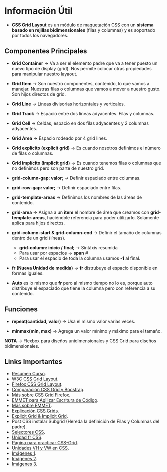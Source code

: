 # Información Útil

* **CSS Grid Layout** es un módulo de maquetación CSS con un **sistema basado en rejillas bidimensionales** (filas y columnas) y es soportado por todos los navegadores.

## Componentes Principales

* **Grid Container** &rarr; Va a ser el elemento padre que va a tener puesto un nuevo tipo de display (grid). Nos permite colocar otras propiedades para manipular nuestro layaout.

* **Grid Item** &rarr; Son nuestro componentes, contenido, lo que vamos a manejar. Nuestras filas o columnas que vamos a mover a nuestro gusto. Son hijos directos de grid.

* **Grid Line** &rarr; Lineas divisorias horizontales y verticales.

* **Grid Track** &rarr; Espacio entre dos líneas adyacentes. Filas y columnas.

* **Grid Cell** &rarr; Celdas, espacio en dos filas adyacentes y 2 columnas adyacentes.

* **Grid Area** &rarr; Espacio rodeado por 4 grid lines.

* **Grid explícito (explicit grid)** &rarr; Es cuando nosotros definimos el número de filas o columnas.

* **Grid implícito (implicit grid)** &rarr; Es cuando tenemos filas o columnas que no definimos pero son parte de nuestro grid.

* **grid-column-gap: valor;** &rarr; Definir espaciado entre columnas.

* **grid-row-gap: valor;** &rarr; Definir espaciado entre filas.

* **grid-template-areas** &rarr; Definimos los nombres de las áreas de contenido.

* **grid-area** &rarr; Asigna a un **item** el nombre de área que creamos con **grid-template-areas**, haciéndole referencia para poder utilizarlo. Solamente aplica para hijos directos.

* **grid-column-start & grid-column-end** &rarr; Definir el tamaño de columnas dentro de un grid (líneas).
	* **grid-column: inicio / final;** &rarr; Sintáxis resumida
	* Para usar por espacios &rarr; **span** #
	* Para usar el espacio de toda la columna usamos **-1** al final.

* **fr (Nueva Unidad de medida)** &rarr; **fr** distrubuye el espacio disponible en formas iguales.

* **Auto** es lo mismo que **fr** pero al mismo tiempo no lo es, porque auto distribuye el espaciado que tiene la columna pero con referencia a su contenido.

## Funciones

* **repeat(cantidad, valor)** &rarr; Usa el mismo valor varias veces.

* **minmax(min, max)** &rarr; Agrega un valor mínimo y máximo para el tamaño.

**NOTA** &rarr; Flexbox para diseños unidimensionales y CSS Grid para diseños bidimensionales.

## Links Importantes

* [Resumen Curso](https://github.com/yomar-dev/css-grid "Resumen Curso").
* [W3C CSS Grid Layout](https://www.w3.org/TR/css-grid-1/ "W3C CSS Grid Layout").
* [Firefox CSS Grid Layout](https://developer.mozilla.org/es/docs/Web/CSS/CSS_Grid_Layout "Firefox CSS Grid Layout").
* [Comparación CSS Grid y Boostrap](https://platzi.com/tutoriales/1229-css-grid-layout/2071-por-que-css-grid-es-mejor-que-bootstrap-para-crear-disenos/ "Comparación CSS Grid y Boostrap").
* [Más sobre CSS Grid Firefox](https://mozilladevelopers.github.io/playground/css-grid/ "Más sobre CSS Grid Firefox").
* [EMMET para Agilizar Escritura de Código](https://docs.emmet.io/cheat-sheet/ "EMMET para Agilizar Escritura de Código").
* [Más sobre EMMET](https://code.visualstudio.com/docs/editor/emmet "Más sobre EMMET").
* [Explicación CSS Grids](https://css-tricks.com/snippets/css/complete-guide-grid/ "Explicación CSS Grids").
* [Explicit Grid & Implicit Grid](https://www.quackit.com/css/grid/tutorial/explicit_vs_implicit_grid.cfm "Explicit Grid & Implicit Grid").
* Post CSS instalar Subgrid (Hereda la definición de Filas y Columnas del padre).
* [Selectores CSS](https://dazzet.co/simbolos-css-en-hojas-estilo-html/ "Selectores CSS").
* [Unidad fr CSS](https://css-tricks.com/introduction-fr-css-unit/ "Unidad fr CSS").
* [Página para practicar CSS-Grid](http://cssgridgarden.com/#es "Página para practicar CSS-Grid").
* [Unidades VH y VW en CSS](https://devcode.la/tutoriales/unidades-vh-vw-css/ "Unidades VH y VW en CSS").
* [Imágenes 1](https://pixabay.com/ "Imágenes 1").
* [Imágenes 2](https://www.pexels.com/ "Imágenes 2").
* [Imágenes 3](https://pikwizard.com/ "Imágenes 3").